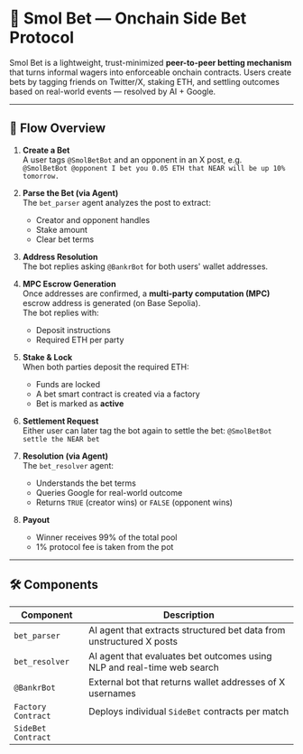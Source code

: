 # 🧃 Smol Bet — Onchain Side Bet Protocol

Smol Bet is a lightweight, trust-minimized **peer-to-peer betting mechanism** that turns informal wagers into enforceable onchain contracts. Users create bets by tagging friends on Twitter/X, staking ETH, and settling outcomes based on real-world events — resolved by AI + Google.

---

## 🔁 Flow Overview

1. **Create a Bet**  
   A user tags `@SmolBetBot` and an opponent in an X post, e.g.  
   `@SmolBetBot @opponent I bet you 0.05 ETH that NEAR will be up 10% tomorrow.`

2. **Parse the Bet (via Agent)**  
   The `bet_parser` agent analyzes the post to extract:
   - Creator and opponent handles
   - Stake amount
   - Clear bet terms

3. **Address Resolution**  
   The bot replies asking `@BankrBot` for both users' wallet addresses.

4. **MPC Escrow Generation**  
   Once addresses are confirmed, a **multi-party computation (MPC)** escrow address is generated (on Base Sepolia).  
   The bot replies with:
   - Deposit instructions
   - Required ETH per party

5. **Stake & Lock**  
   When both parties deposit the required ETH:
   - Funds are locked
   - A bet smart contract is created via a factory
   - Bet is marked as **active**

6. **Settlement Request**  
   Either user can later tag the bot again to settle the bet:
   `@SmolBetBot settle the NEAR bet`

7. **Resolution (via Agent)**  
   The `bet_resolver` agent:
   - Understands the bet terms
   - Queries Google for real-world outcome
   - Returns `TRUE` (creator wins) or `FALSE` (opponent wins)

8. **Payout**  
   - Winner receives 99% of the total pool
   - 1% protocol fee is taken from the pot

---

## 🛠 Components

| Component         | Description                                                                 |
|------------------|-----------------------------------------------------------------------------|
| `bet_parser`      | AI agent that extracts structured bet data from unstructured X posts        |
| `bet_resolver`    | AI agent that evaluates bet outcomes using NLP and real-time web search     |
| `@BankrBot`       | External bot that returns wallet addresses of X usernames                   |
| `Factory Contract`| Deploys individual `SideBet` contracts per match                            |
| `SideBet Contract`|
